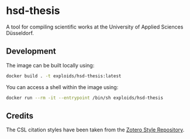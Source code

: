 # hsd-thesis

A tool for compiling scientific works at the University of Applied Sciences Düsseldorf.

## Development

The image can be built locally using:

```sh
docker build . -t exploids/hsd-thesis:latest
```

You can access a shell within the image using:

```sh
docker run --rm -it --entrypoint /bin/sh exploids/hsd-thesis
```

## Credits

The CSL citation styles have been taken from the [Zotero Style Repository](https://www.zotero.org/styles?q=iso690).
